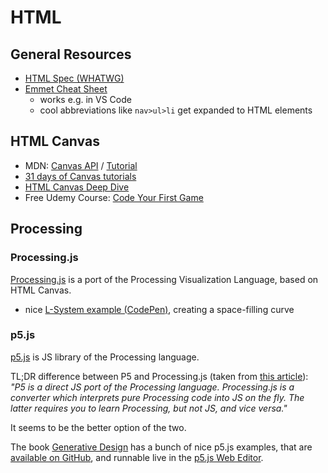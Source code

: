 # HTML

## General Resources

* [HTML Spec (WHATWG)](https://tools.ietf.org/html/rfc7231)
* [Emmet Cheat Sheet](https://docs.emmet.io/cheat-sheet/)
  * works e.g. in VS Code
  * cool abbreviations like `nav>ul>li` get expanded to HTML elements

## HTML Canvas

* MDN: [Canvas API](https://developer.mozilla.org/en-US/docs/Web/API/Canvas_API)
  /
  [Tutorial](https://developer.mozilla.org/en-US/docs/Web/API/Canvas_API/Tutorial)
* [31 days of Canvas tutorials](http://creativejs.com/2011/08/31-days-of-canvas-tutorials/)
* [HTML Canvas Deep Dive](https://joshondesign.com/p/books/canvasdeepdive/toc.html)
* Free Udemy Course: [Code Your First Game](https://www.udemy.com/code-your-first-game)

## Processing

### Processing.js

[Processing.js](http://processingjs.org/) is a port of the Processing
Visualization Language, based on HTML Canvas.

* nice [L-System example (CodePen)](https://codepen.io/anon/pen/WdBzjw),
  creating a space-filling curve

### p5.js

[p5.js](https://p5js.org/) is JS library of the Processing language.

TL;DR difference between P5 and Processing.js (taken from [this
article](https://www.sitepoint.com/processing-js-vs-p5-js-whats-difference/)):
*"P5 is a direct JS port of the Processing language. Processing.js is a
converter which interprets pure Processing code into JS on the fly. The latter
requires you to learn Processing, but not JS, and vice versa."*

It seems to be the better option of the two.

The book [Generative Design](http://www.generative-gestaltung.de/2/) has a
bunch of nice p5.js examples, that are
[available on GitHub](https://github.com/generative-design/Code-Package-p5.js),
and runnable live in the [p5.js Web Editor](http://alpha.editor.p5js.org/).
